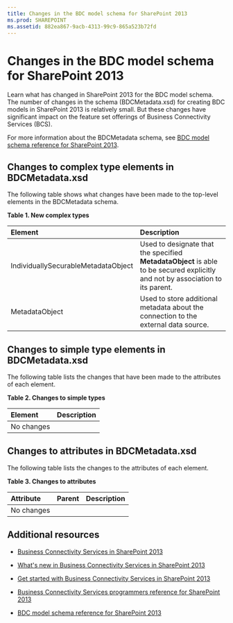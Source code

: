 ```yaml
---
title: Changes in the BDC model schema for SharePoint 2013
ms.prod: SHAREPOINT
ms.assetid: 882ea867-9acb-4313-99c9-865a523b72fd
---
```



# Changes in the BDC model schema for SharePoint 2013
Learn what has changed in SharePoint 2013 for the BDC model schema. 
The number of changes in the schema (BDCMetadata.xsd) for creating BDC models in SharePoint 2013 is relatively small. But these changes have significant impact on the feature set offerings of Business Connectivity Services (BCS). 
  
    
    

For more information about the BDCMetadata schema, see  [BDC model schema reference for SharePoint 2013](bdc-model-schema-reference-for-sharepoint-2013.md). 
## Changes to complex type elements in BDCMetadata.xsd
<a name="bkmk_ChangesToElements"> </a>

The following table shows what changes have been made to the top-level elements in the BDCMetadata schema. 
  
    
    

**Table 1. New complex types**


|**Element**|**Description**|
|:-----|:-----|
|IndividuallySecurableMetadataObject |Used to designate that the specified **MetadataObject** is able to be secured explicitly and not by association to its parent.|
|MetadataObject |Used to store additional metadata about the connection to the external data source. |
   

## Changes to simple type elements in BDCMetadata.xsd
<a name="bkmk_ChangesToSimpleTypes"> </a>

The following table lists the changes that have been made to the attributes of each element. 
  
    
    

**Table 2. Changes to simple types**


|**Element**|**Description**|
|:-----|:-----|
|No changes ||
   

## Changes to attributes in BDCMetadata.xsd
<a name="bkmk_ChangesToAttributes"> </a>

The following table lists the changes to the attributes of each element. 
  
    
    

**Table 3. Changes to attributes**


|**Attribute**|**Parent**|**Description**|
|:-----|:-----|:-----|
|No changes |||
   

## Additional resources
<a name="bkmk_AdditionalResources"> </a>


-  [Business Connectivity Services in SharePoint 2013](business-connectivity-services-in-sharepoint-2013.md)
    
  
-  [What's new in Business Connectivity Services in SharePoint 2013](what-s-new-in-business-connectivity-services-in-sharepoint-2013.md)
    
  
-  [Get started with Business Connectivity Services in SharePoint 2013](get-started-with-business-connectivity-services-in-sharepoint-2013.md)
    
  
-  [Business Connectivity Services programmers reference for SharePoint 2013](business-connectivity-services-programmers-reference-for-sharepoint-2013.md)
    
  
-  [BDC model schema reference for SharePoint 2013](bdc-model-schema-reference-for-sharepoint-2013.md)
    
  

